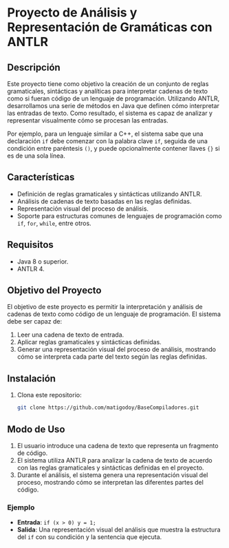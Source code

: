 # Proyecto de Análisis y Representación de Gramáticas con ANTLR

## Descripción

Este proyecto tiene como objetivo la creación de un conjunto de reglas gramaticales, sintácticas y analíticas para interpretar cadenas de texto como si fueran código de un lenguaje de programación. Utilizando ANTLR, desarrollamos una serie de métodos en Java que definen cómo interpretar las entradas de texto. Como resultado, el sistema es capaz de analizar y representar visualmente cómo se procesan las entradas.

Por ejemplo, para un lenguaje similar a C++, el sistema sabe que una declaración `if` debe comenzar con la palabra clave `if`, seguida de una condición entre paréntesis `()`, y puede opcionalmente contener llaves `{}` si es de una sola línea.

## Características

- Definición de reglas gramaticales y sintácticas utilizando ANTLR.
- Análisis de cadenas de texto basadas en las reglas definidas.
- Representación visual del proceso de análisis.
- Soporte para estructuras comunes de lenguajes de programación como `if`, `for`, `while`, entre otros.

## Requisitos

- Java 8 o superior.
- ANTLR 4.

## Objetivo del Proyecto

El objetivo de este proyecto es permitir la interpretación y análisis de cadenas de texto como código de un lenguaje de programación. El sistema debe ser capaz de:

1. Leer una cadena de texto de entrada.
2. Aplicar reglas gramaticales y sintácticas definidas.
3. Generar una representación visual del proceso de análisis, mostrando cómo se interpreta cada parte del texto según las reglas definidas.

## Instalación

1. Clona este repositorio:
   ```sh
   git clone https://github.com/matigodoy/BaseCompiladores.git

## Modo de Uso

1. El usuario introduce una cadena de texto que representa un fragmento de código.
2. El sistema utiliza ANTLR para analizar la cadena de texto de acuerdo con las reglas gramaticales y sintácticas definidas en el proyecto.
3. Durante el análisis, el sistema genera una representación visual del proceso, mostrando cómo se interpretan las diferentes partes del código.

### Ejemplo

- **Entrada**: `if (x > 0) y = 1;`
- **Salida**: Una representación visual del análisis que muestra la estructura del `if` con su condición y la sentencia que ejecuta.


